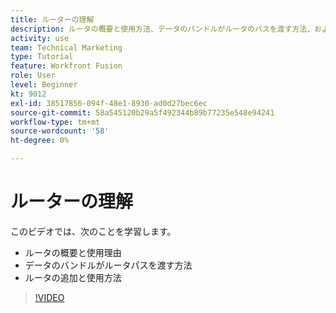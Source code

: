 ```yaml
---
title: ルーターの理解
description: ルータの概要と使用方法、データのバンドルがルータのパスを渡す方法、およびルータを追加して使用する方法については、 [!DNL Adobe Workfront Fusion].
activity: use
team: Technical Marketing
type: Tutorial
feature: Workfront Fusion
role: User
level: Beginner
kt: 9012
exl-id: 38517856-094f-48e1-8930-ad0d27bec6ec
source-git-commit: 58a545120b29a5f492344b89b77235e548e94241
workflow-type: tm+mt
source-wordcount: '58'
ht-degree: 0%

---
```


# ルーターの理解

このビデオでは、次のことを学習します。

* ルータの概要と使用理由
* データのバンドルがルータパスを渡す方法
* ルータの追加と使用方法

>[!VIDEO](https://video.tv.adobe.com/v/335271/?quality=12)
